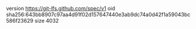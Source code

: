 version https://git-lfs.github.com/spec/v1
oid sha256:643bb8907c97aa4d91f02d157647440e3ab9dc74a0d42f1a59043bc586f23629
size 4032
